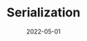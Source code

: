 ---
# ===== Title, summary, and position in the left sidebar =====
linktitle:  # Title shown in the left sidebar menu
summary:  # Summary of this post
weight: 400
# ============================================================

# ========== Basic metadata ==========
title: Serialization
date: 2022-05-01
draft: false
 
authors:
  - admin
tags:
  - Python
  - basics
  - serialization
categories:
  - Coding
toc: true # Show table of contents
# ====================================

# ========== Advanced metadata =========
profile: false  # Show author profile?
reading_time: true # Show estimated reading time?
share: true  # Show social sharing links?
featured: true
comments: true  # Show comments?
disable_comment: false
commentable: true  # Allow visitors to comment? Supported by the Page, Post, and Book content types.
editable: false  # Allow visitors to edit the page? Supported by the Page, Post, and Book content types.

# Optional header image (relative to `assets/media/` folder).
header:
  caption: 
  image:  
---
